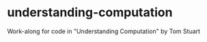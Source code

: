 understanding-computation
=========================

Work-along for code in "Understanding Computation" by Tom Stuart
